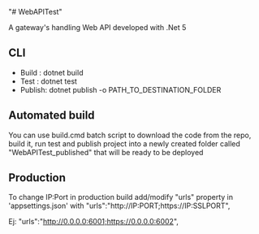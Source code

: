 "# WebAPITest" 

A gateway's handling Web API developed with .Net 5

## CLI

- Build :	dotnet build
- Test :	dotnet test
- Publish:	dotnet publish -o PATH_TO_DESTINATION_FOLDER

## Automated build
You can use build.cmd batch script to download the code from the repo, build it, run test and publish project into a newly created folder called "WebAPITest_published" that will be ready to be deployed

## Production

To change IP:Port in production build add/modify "urls" property in 'appsettings.json' with
"urls":"http://IP:PORT;https://IP:SSLPORT",

Ej:  "urls":"http://0.0.0.0:6001;https://0.0.0.0:6002",

